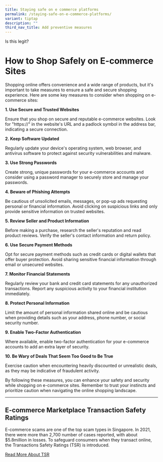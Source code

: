 ```yaml
---
title: Staying safe on e commerce platforms
permalink: /staying-safe-on-e-commerce-platforms/
variant: tiptap
description: ""
third_nav_title: Add preventive measures
---
```

<p>Is this legit?</p>
<h1><strong>How to Shop Safely on E-commerce Sites</strong></h1>
<p>Shopping online offers convenience and a wide range of products, but it's
important to take measures to ensure a safe and secure shopping experience.
Here are some key measures to consider when shopping on e-commerce sites:</p>
<p><strong>1. Use Secure and Trusted Websites</strong>
</p>
<p>Ensure that you shop on secure and reputable e-commerce websites. Look
for "https://" in the website's URL and a padlock symbol in the address
bar, indicating a secure connection.</p>
<p><strong>2. Keep Software Updated</strong>
</p>
<p>Regularly update your device's operating system, web browser, and antivirus
software to protect against security vulnerabilities and malware.</p>
<p><strong>3. Use Strong Passwords</strong>
</p>
<p>Create strong, unique passwords for your e-commerce accounts and consider
using a password manager to securely store and manage your passwords.</p>
<p><strong>4. Beware of Phishing Attempts</strong>
</p>
<p>Be cautious of unsolicited emails, messages, or pop-up ads requesting
personal or financial information. Avoid clicking on suspicious links and
only provide sensitive information on trusted websites.</p>
<p><strong>5. Review Seller and Product Information</strong>
</p>
<p>Before making a purchase, research the seller's reputation and read product
reviews. Verify the seller's contact information and return policy.</p>
<p><strong>6. Use Secure Payment Methods</strong>
</p>
<p>Opt for secure payment methods such as credit cards or digital wallets
that offer buyer protection. Avoid sharing sensitive financial information
through email or unsecured websites.</p>
<p><strong>7. Monitor Financial Statements</strong>
</p>
<p>Regularly review your bank and credit card statements for any unauthorized
transactions. Report any suspicious activity to your financial institution
immediately.</p>
<p><strong>8. Protect Personal Information</strong>
</p>
<p>Limit the amount of personal information shared online and be cautious
when providing details such as your address, phone number, or social security
number.</p>
<p><strong>9. Enable Two-Factor Authentication</strong>
</p>
<p>Where available, enable two-factor authentication for your e-commerce
accounts to add an extra layer of security.</p>
<p><strong>10. Be Wary of Deals That Seem Too Good to Be True</strong>
</p>
<p>Exercise caution when encountering heavily discounted or unrealistic deals,
as they may be indicative of fraudulent activity.</p>
<p>By following these measures, you can enhance your safety and security
while shopping on e-commerce sites. Remember to trust your instincts and
prioritize caution when navigating the online shopping landscape.</p>
<hr>
<h2><strong>E-commerce Marketplace Transaction Safety Ratings</strong></h2>
<p>E-commerce scams are one of the top scam types in Singapore. In 2021,
there were more than 2,700 number of cases reported, with about $5.8million
in losses. To safeguard consumers when they transact online, the Transactions
Safety Ratings (TSR) is introduced.</p>
<p></p>
<p><a href="https://www.mha.gov.sg/e-commerce-marketplace-transaction-safety-ratings" rel="noopener noreferrer nofollow" target="_blank">Read More About TSR</a>
</p>